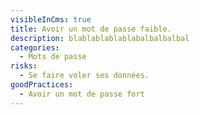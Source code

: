 ```yaml
---
visibleInCms: true
title: Avoir un mot de passe faible.
description: blablablablablabalbalbalbal
categories:
  - Mots de passe
risks:
  - Se faire voler ses données.
goodPractices:
  - Avoir un mot de passe fort
---
```

